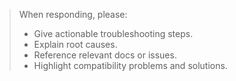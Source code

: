 > When responding, please:
> - Give actionable troubleshooting steps.
> - Explain root causes.
> - Reference relevant docs or issues.
> - Highlight compatibility problems and solutions.


